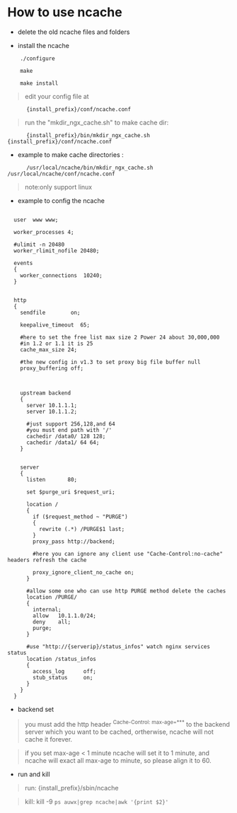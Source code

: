 # How to use ncache #


  * delete the old ncache files and folders

  * install the ncache
```
    ./configure

    make 

    make install
```

> edit your config file at
```
      {install_prefix}/conf/ncache.conf
```

> run the "mkdir\_ngx\_cache.sh" to make cache dir:
```
      {install_prefix}/bin/mkdir_ngx_cache.sh {install_prefix}/conf/ncache.conf
```

  * example to make cache directories  :
```
      /usr/local/ncache/bin/mkdir_ngx_cache.sh /usr/local/ncache/conf/ncache.conf
```

> note:only support linux

  * example to config the ncache

```

  user  www www;

  worker_processes 4;
  
  #ulimit -n 20480
  worker_rlimit_nofile 20480;

  events
  {
    worker_connections  10240;
  }


  http
  {
    sendfile        on;

    keepalive_timeout  65;

    #here to set the free list max size 2 Power 24 about 30,000,000
    #in 1.2 or 1.1 it is 25
    cache_max_size 24;
    
    #the new config in v1.3 to set proxy big file buffer null
    proxy_buffering off;



    upstream backend
    {
      server 10.1.1.1;
      server 10.1.1.2;

      #just support 256,128,and 64
      #you must end path with '/' 
      cachedir /data0/ 128 128;
      cachedir /data1/ 64 64;
    }


    server
    {
      listen       80;

      set $purge_uri $request_uri;

      location /
      {
        if ($request_method ~ "PURGE")
        {
          rewrite (.*) /PURGE$1 last;
        }                                                                                         
        proxy_pass http://backend;
        
        #here you can ignore any client use "Cache-Control:no-cache" headers refresh the cache

        proxy_ignore_client_no_cache on;
      }                
      
      #allow some one who can use http PURGE method delete the caches
      location /PURGE/ 
      {   
        internal;        
        allow   10.1.1.0/24;           
        deny    all;
        purge;  
      }
      
      #use "http://{serverip}/status_infos" watch nginx services status
      location /status_infos
      {
        access_log      off;
        stub_status     on;
      }     
    }  
  }

```

  * backend set

> you must add the http header <sup>Cache-Control: max-age=***</sup> to the backend server which you want to be cached, ortherwise, ncache will not cache it forever.

> if you set max-age < 1 minute ncache will set it to 1 minute, and ncache will exact all max-age to minute, so please align it to 60.


  * run and kill

> run: {install\_prefix}/sbin/ncache

> kill: kill -9 `ps auwx|grep ncache|awk '{print $2}'`